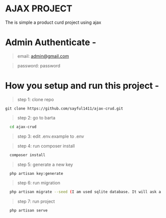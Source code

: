 
# AJAX PROJECT

The is simple a product curd project using ajax

# Admin Authenticate -

>    email: admin@gmail.com

>password: password

# How you setup and run this project -

> step 1: clone repo 

    git clone https://github.com/sayful1411/ajax-crud.git
> step 2: go to barta

```bash
  cd ajax-crud
  ``` 
  
>  step 3: edit .env.example to .env
   
> step 4: run composer install

```bash
  composer install
  ``` 
  
  > step 5: generate a new key
  
```bash
  php artisan key:generate
  ``` 
  
    
  >  step 6: run migration 

```bash
  php artisan migrate --seed (I am used sqlite database. It will ask a prompt to create sqlite database)
  ``` 
  
  >  step 7: run project
  
```bash
  php artisan serve
  ```
